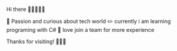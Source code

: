 Hi there 👋🏻👨🏻‍💻


🌱 Passion and curious about tech world
✏️ currently i am learning programing with C#
🔅 love join a team for more experience


Thanks for visiting! 
🙏🏻🌺


